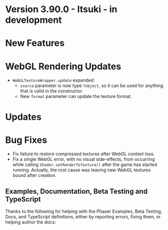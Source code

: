 # Version 3.90.0 - Itsuki - in development

# New Features

# WebGL Rendering Updates

* `WebGLTextureWrapper.update` expanded:
  * `source` parameter is now type `?object`, so it can be used for anything that is valid in the constructor.
  * New `format` parameter can update the texture format.

# Updates

# Bug Fixes

* Fix failure to restore compressed textures after WebGL context loss.
* Fix a single WebGL error, with no visual side-effects, from occurring while calling `Shader.setRenderToTexture()` after the game has started running. Actually, the root cause was leaving new WebGL textures bound after creation.

## Examples, Documentation, Beta Testing and TypeScript

Thanks to the following for helping with the Phaser Examples, Beta Testing, Docs, and TypeScript definitions, either by reporting errors, fixing them, or helping author the docs:

